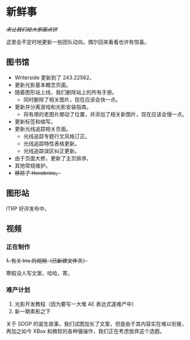 # 新鲜事

<secondary-label ref="whats_new"/>

<show-structure depth="0"/>

*~~来让我们给大家画点饼~~*

这里会不定时地更新一些团队动向，偶尔回来看看也许有惊喜。

## 图书馆

- Writerside 更新到了 243.22562。
- 更新光影基本概念页面。
- 随着图形站上线，我们删除站上的所有手册。
  - 同时删除了相关图片，现在应该会快一点。
- 更新并分离游戏和光影安装指南。
  - 将有用的老图片挪动了位置，并添加了相关新图片，现在应该会慢一点。
- 更新标签和缩写。
- 更新光线追踪相关页面。
  - 光线追踪专题行文风格订正。
  - 光线追踪特性表格更新。
  - 光线追踪误区纠正更新。
- 由于页面大修，更新了主页排序。
- 其他常规维护。
- ~~移除了 Herobrine。~~

## 图形站

ITRP 好评发布中。

## 视频

### 正在制作

~~1. 有关 Iris 的视频（已新建文件夹）~~

寒假没人写文案，哈哈，寄。

### 难产计划

1. 光影开发教程（因为要写一大堆 AE 表达式遂难产中）
2. 新一期素影之下

关于 SDGP 的诞生故事，我们试图加长了文案，但是由于其内容实在难以衔接，再加之如今 XBox 和微软的各种骚操作，我们正在考虑放弃这个选题。
